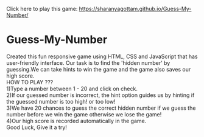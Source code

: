 Click here to play this game: https://sharanyagottam.github.io/Guess-My-Number/
# Guess-My-Number
Created this fun responsive game using HTML, CSS and JavaScript that has user-friendly interface. Our task is to find the 'hidden number' by guessing.We can take hints to win the game and the game also saves our high score. <br>
HOW TO PLAY ??? <br>
1)Type a number between 1 - 20 and click on check. <br>
2)If our guessed number is incorrect, the hint option guides us by hinting if the guessed number is too high! or too low!<br>
3)We have 20 chances to guess the correct hidden number if we guess the number before we win the game otherwise we lose the game!<br>
4)Our high score is recorded automatically in the game.<br>
Good Luck, Give it a try!

